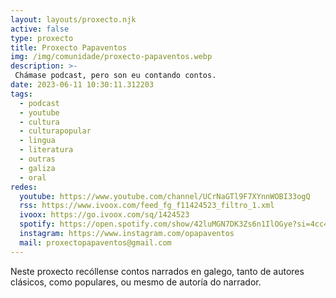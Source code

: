 ```yaml
---
layout: layouts/proxecto.njk
active: false
type: proxecto
title: Proxecto Papaventos
img: /img/comunidade/proxecto-papaventos.webp
description: >-
 Chámase podcast, pero son eu contando contos.
date: 2023-06-11 10:30:11.312203
tags:
  - podcast
  - youtube
  - cultura
  - culturapopular
  - lingua
  - literatura
  - outras
  - galiza
  - oral
redes:
  youtube: https://www.youtube.com/channel/UCrNaGTl9F7XYnnWOBI33ogQ
  rss: https://www.ivoox.com/feed_fg_f11424523_filtro_1.xml
  ivoox: https://go.ivoox.com/sq/1424523
  spotify: https://open.spotify.com/show/42luMGN7DK3Zs6n1IlOGye?si=4cc49736b4024c55
  instagram: https://www.instagram.com/opapaventos
  mail: proxectopapaventos@gmail.com
---
```

Neste proxecto recóllense contos narrados en galego, tanto de autores clásicos, como populares, ou mesmo de autoría do narrador.